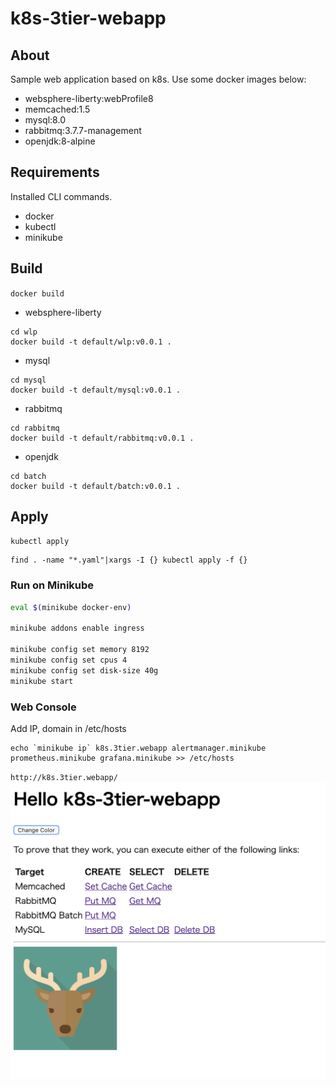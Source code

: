 # k8s-3tier-webapp

## About
Sample web application based on k8s.
Use some docker images below:
* websphere-liberty:webProfile8
* memcached:1.5
* mysql:8.0
* rabbitmq:3.7.7-management
* openjdk:8-alpine

## Requirements
Installed CLI commands.
* docker
* kubectl
* minikube

## Build
`docker build`

* websphere-liberty
```
cd wlp
docker build -t default/wlp:v0.0.1 .
```

* mysql
```
cd mysql
docker build -t default/mysql:v0.0.1 .
```

* rabbitmq
```
cd rabbitmq
docker build -t default/rabbitmq:v0.0.1 .
```

* openjdk
```
cd batch
docker build -t default/batch:v0.0.1 .
```

## Apply
`kubectl apply`
```
find . -name "*.yaml"|xargs -I {} kubectl apply -f {}
```

### Run on Minikube
```bash
eval $(minikube docker-env)

minikube addons enable ingress

minikube config set memory 8192
minikube config set cpus 4
minikube config set disk-size 40g
minikube start
```

### Web Console
Add IP, domain in /etc/hosts
```
echo `minikube ip` k8s.3tier.webapp alertmanager.minikube prometheus.minikube grafana.minikube >> /etc/hosts
```
`http://k8s.3tier.webapp/`  
![top.png](./docs/top.png)